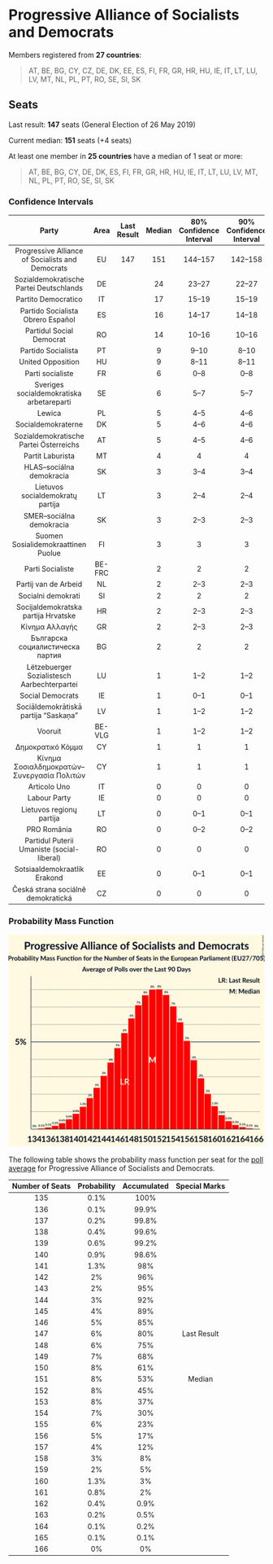 # Progressive Alliance of Socialists and Democrats

Members registered from **27 countries**:

> AT, BE, BG, CY, CZ, DE, DK, EE, ES, FI, FR, GR, HR, HU, IE, IT, LT, LU, LV, MT, NL, PL, PT, RO, SE, SI, SK

## Seats

Last result: **147** seats (General Election of 26 May 2019)

Current median: **151** seats (+4 seats)

At least one member in **25 countries** have a median of 1 seat or more:

> AT, BE, BG, CY, DE, DK, ES, FI, FR, GR, HR, HU, IE, IT, LT, LU, LV, MT, NL, PL, PT, RO, SE, SI, SK

### Confidence Intervals

| Party | Area | Last Result | Median | 80% Confidence Interval | 90% Confidence Interval | 95% Confidence Interval | 99% Confidence Interval |
|:-----:|:----:|:-----------:|:------:|:-----------------------:|:-----------------------:|:-----------------------:|:-----------------------:|
| Progressive Alliance of Socialists and Democrats | EU | 147 | 151 | 144–157 | 142–158 | 141–160 | 138–162 |
| Sozialdemokratische Partei Deutschlands | DE | | 24 | 23–27 | 22–27 | 21–27 | 20–28 |
| Partito Democratico | IT | | 17 | 15–19 | 15–19 | 15–20 | 14–21 |
| Partido Socialista Obrero Español | ES | | 16 | 14–17 | 14–18 | 14–18 | 13–19 |
| Partidul Social Democrat | RO | | 14 | 10–16 | 10–16 | 10–17 | 9–17 |
| Partido Socialista | PT | | 9 | 9–10 | 8–10 | 8–10 | 8–11 |
| United Opposition | HU | | 9 | 8–11 | 8–11 | 8–11 | 8–12 |
| Parti socialiste | FR | | 6 | 0–8 | 0–8 | 0–8 | 0–8 |
| Sveriges socialdemokratiska arbetareparti | SE | | 6 | 5–7 | 5–7 | 5–7 | 5–7 |
| Lewica | PL | | 5 | 4–5 | 4–6 | 4–6 | 3–6 |
| Socialdemokraterne | DK | | 5 | 4–6 | 4–6 | 4–6 | 4–6 |
| Sozialdemokratische Partei Österreichs | AT | | 5 | 4–5 | 4–6 | 4–6 | 4–6 |
| Partit Laburista | MT | | 4 | 4 | 4 | 4 | 3–4 |
| HLAS–sociálna demokracia | SK | | 3 | 3–4 | 3–4 | 3–4 | 3–4 |
| Lietuvos socialdemokratų partija | LT | | 3 | 2–4 | 2–4 | 2–4 | 2–4 |
| SMER–sociálna demokracia | SK | | 3 | 2–3 | 2–3 | 2–3 | 2–4 |
| Suomen Sosialidemokraattinen Puolue | FI | | 3 | 3 | 3 | 3–4 | 2–4 |
| Parti Socialiste | BE-FRC | | 2 | 2 | 2 | 2 | 2 |
| Partij van de Arbeid | NL | | 2 | 2–3 | 2–3 | 1–3 | 1–3 |
| Socialni demokrati | SI | | 2 | 2 | 2 | 2 | 2–3 |
| Socijaldemokratska partija Hrvatske | HR | | 2 | 2–3 | 2–3 | 1–3 | 1–3 |
| Κίνημα Αλλαγής | GR | | 2 | 2–3 | 2–3 | 1–3 | 1–3 |
| Българска социалистическа партия | BG | | 2 | 2 | 2 | 2 | 2 |
| Lëtzebuerger Sozialistesch Aarbechterpartei | LU | | 1 | 1–2 | 1–2 | 1–2 | 1–2 |
| Social Democrats | IE | | 1 | 0–1 | 0–1 | 0–2 | 0–2 |
| Sociāldemokrātiskā partija “Saskaņa” | LV | | 1 | 1–2 | 1–2 | 1–2 | 1–3 |
| Vooruit | BE-VLG | | 1 | 1–2 | 1–2 | 1–2 | 1–2 |
| Δημοκρατικό Κόμμα | CY | | 1 | 1 | 1 | 1 | 1 |
| Κίνημα Σοσιαλδημοκρατών–Συνεργασία Πολιτών | CY | | 1 | 1 | 1 | 1 | 1 |
| Articolo Uno | IT | | 0 | 0 | 0 | 0 | 0 |
| Labour Party | IE | | 0 | 0 | 0 | 0 | 0 |
| Lietuvos regionų partija | LT | | 0 | 0–1 | 0–1 | 0–1 | 0–1 |
| PRO România | RO | | 0 | 0–2 | 0–2 | 0–2 | 0–2 |
| Partidul Puterii Umaniste (social-liberal) | RO | | 0 | 0 | 0 | 0–2 | 0–2 |
| Sotsiaaldemokraatlik Erakond | EE | | 0 | 0–1 | 0–1 | 0–1 | 0–1 |
| Česká strana sociálně demokratická | CZ | | 0 | 0 | 0 | 0 | 0 |

### Probability Mass Function

![Graph with seats probability mass function not yet produced](average-2021-12-31-seats-pmf-progressiveallianceofsocialistsanddemocrats.png "Seats Probability Mass Function")

The following table shows the probability mass function per seat for the [poll average](average-2021-12-31.html) for Progressive Alliance of Socialists and Democrats.

| Number of Seats | Probability | Accumulated | Special Marks |
|:---------------:|:-----------:|:-----------:|:-------------:|
| 135 | 0.1% | 100% |  |
| 136 | 0.1% | 99.9% |  |
| 137 | 0.2% | 99.8% |  |
| 138 | 0.4% | 99.6% |  |
| 139 | 0.6% | 99.2% |  |
| 140 | 0.9% | 98.6% |  |
| 141 | 1.3% | 98% |  |
| 142 | 2% | 96% |  |
| 143 | 2% | 95% |  |
| 144 | 3% | 92% |  |
| 145 | 4% | 89% |  |
| 146 | 5% | 85% |  |
| 147 | 6% | 80% | Last Result |
| 148 | 6% | 75% |  |
| 149 | 7% | 68% |  |
| 150 | 8% | 61% |  |
| 151 | 8% | 53% | Median |
| 152 | 8% | 45% |  |
| 153 | 8% | 37% |  |
| 154 | 7% | 30% |  |
| 155 | 6% | 23% |  |
| 156 | 5% | 17% |  |
| 157 | 4% | 12% |  |
| 158 | 3% | 8% |  |
| 159 | 2% | 5% |  |
| 160 | 1.3% | 3% |  |
| 161 | 0.8% | 2% |  |
| 162 | 0.4% | 0.9% |  |
| 163 | 0.2% | 0.5% |  |
| 164 | 0.1% | 0.2% |  |
| 165 | 0.1% | 0.1% |  |
| 166 | 0% | 0% |  |


